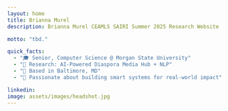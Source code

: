 ```yaml
---
layout: home
title: Brianna Murel
description: Brianna Murel CEAMLS SAIRI Summer 2025 Research Website

motto: "tbd."

quick_facts:
  - "🎓 Senior, Computer Science @ Morgan State University"
  - "🔬 Research: AI-Powered Diaspora Media Hub + NLP"
  - "📍 Based in Baltimore, MD"
  - "🚀 Passionate about building smart systems for real-world impact"

linkedin: 
image: assets/images/headshot.jpg
---
```

